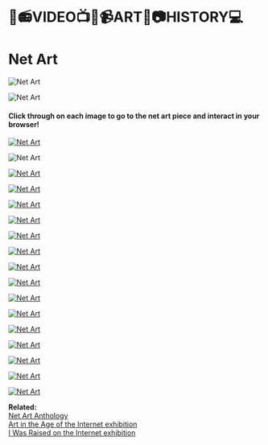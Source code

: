 # 🎥📻VIDEO📺💾📹ART📼📷HISTORY💻


# Net Art


![Net Art](images/Art74_NetArt.002.jpeg)

![Net Art](images/Art74_NetArt.003.jpeg)

#### **Click through on each image to go to the net art piece and interact in your browser!**

[![Net Art](images/Art74_NetArt.004.jpeg)](http://www.linkoln.net/complex/)

![Net Art](images/Art74_NetArt.005.jpeg)

[![Net Art](images/Art74_NetArt.006.jpeg)](http://jodi.org/)

[![Net Art](images/Art74_NetArt.007.jpeg)](http://jodi.org/archive/)

[![Net Art](images/Art74_NetArt.008.jpeg)](http://archive.rhizome.org/anthology/automatic-rain.html)

[![Net Art](images/Art74_NetArt.009.jpeg)](http://www.irational.org/heath/_readme.html)

[![Net Art](images/Art74_NetArt.010.jpeg)](http://www.teleportacia.org/war/)

[![Net Art](images/Art74_NetArt.011.jpeg)](http://www.paperrad.org/newindex.html)

[![Net Art](images/Art74_NetArt.012.jpeg)](http://everythingiveeverwantedtoknow.com/)

[![Net Art](images/Art74_NetArt.013.jpeg)](http://intotime.com/)

[![Net Art](images/Art74_NetArt.014.jpeg)](http://9-eyes.com/)

[![Net Art](images/Art74_NetArt.015.jpeg)](https://www.cameronsworld.net/)

[![Net Art](images/Art74_NetArt.016.jpeg)](https://0100101110101101.org/biennale-py/)

[![Net Art](images/Art74_NetArt.017.jpeg)](http://mazamedia.com/isp/)

[![Net Art](images/Art74_NetArt.018.jpeg)](http://mirrrroring.net/)

[![Net Art](images/Art74_NetArt.020.jpeg)](http://www.anthonyantonellis.com/bliss/)

[![Net Art](images/Art74_NetArt.021.jpeg)](https://anthology.rhizome.org/)

**Related:** <br>
[Net Art Anthology](https://anthology.rhizome.org/)<br>
[Art in the Age of the Internet exhibition](https://www.icaboston.org/exhibitions/art-age-internet-1989-today) <br>
[I Was Raised on the Internet exhibition](https://mcachicago.org/Exhibitions/2018/I-Was-Raised-On-The-Internet)
<br>
<br>
